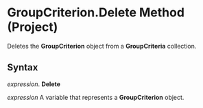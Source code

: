 
# GroupCriterion.Delete Method (Project)

Deletes the  **GroupCriterion** object from a **GroupCriteria** collection.


## Syntax

 _expression_. **Delete**

 _expression_ A variable that represents a **GroupCriterion** object.

